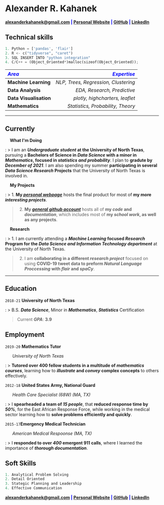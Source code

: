 # Alexander R. Kahanek
<span style="color:blue">__<a href="mailto:alexanderkahanek@gmail.com">alexanderkahanek@gmail.com</a>
|
<a href="https://alexander-kahanek.github.io" target="_blank">Personal Website</a>
|
<a href="https://github.com/alexander-kahanek" target="_blank">GitHub</a>
|
<a href="https://linkedin.com/in/alex-kah" target="_blank">LinkedIn</a>__</span>

## __Technical skills__

```python
1. Python = ['pandas', 'flair']
2. R <- c("tidyverse", "caret")
3. SQL INSERT INTO "python integration"
4. C/C++ = (Object_Oriented*)malloc(sizeof(Object_Oriented));
```

| <span style="color:blue">__*Area*__</span> | <span style="color:blue">__*Expertise*__</span> |
|:-----------------------|-------------------------------------:|
| __Machine Learning__   | *NLP, Trees, Regression, Clustering* |
| __Data Analysis__      | *EDA, Research, Predictive*          |
| __Data Visualisation__ | *plotly, highcharters, leaflet*      |
| __Mathematics__        | *Statistics, Probability, Theory*    |

-----------------

## __Currently__

&nbsp; &nbsp; __What I'm Doing__

: > I am an __*Undergraduate student* at the University of North Texas__, pursuing a __Bachelors of Science in *Data Science* with a minor in *Mathematics*, focused in *statistics and probability*__. I plan to __gradute by *December of 2021*__. I am also spending my summer __participating in several *Data Science Research* Projects__ that the University of North Texas is involved in.


&nbsp; &nbsp; __My Projects__

: > 1. __My <a href="https://alexander-kahanek.github.io/project" title="My Project Page" target="_blank">*personal webpage*</a>__ hosts the final product for most of __my more *interesting projects*__.
> 
> 2. __My <a href="https://github.com/alexander-kahanek" title="My GitHub Page" target="_blank">*general github account*</a>__ hosts all of __my *code* and *documentation*__, which includes most of __my *school work*, as well as any projects__.

&nbsp; &nbsp; __Research__

: > 1. I am currently attending a __*Machine Learning* focused *Research* Program for the *Data Science and Information Technology department*__ at the University of North Texas.
> 
> 2. I am __collaborating in a different *research project*__ focused on using __COVID-19 tweet data to preform *Natural Language Proccessing* with *flair* and *spaCy*__.


----------------
## __Education__

`2018-21` __University of North Texas__

: > B.S. __*Data Science*__, Minor in __*Mathematics*__, __*Statistics*__ Certification
> 
> Current __*GPA*__: __3.9__

## __Employment__

`2019-20` __Mathematics Tutor__ 

&nbsp; &nbsp; &nbsp; *University of North Texas*

: > __Tutored over 400 fellow students in a multitude of *mathematics courses*__, learning how to __*illustrate* and *convey* complex concepts__ to others effectively. 


`2012-18` __United States Army, National Guard__

&nbsp; &nbsp; &nbsp; *Health Care Specialist (68W) (MA, TX)*

: > I __spearheaded a team of *15 people*__, that __reduced response time by *50%*__, for the East African Response Force, while working in the medical sector learning how to __solve problems efficiently and quickly__. 


`2015-17`__Emergency Medical Technician__

&nbsp; &nbsp; &nbsp; *American Medical Respoonse (MA, TX)*

: > I __responded to over *400* emergent 911 calls__, where I learned the importance of __*thorough documentation*__. 


## __Soft Skills__

```r
1. Analytical Problem Solving
2. Detail Oriented
3. Stategic Planning and Leadership
4. Effective Communication
```

<span style="color:blue">__<a href="mailto:alexanderkahanek@gmail.com">alexanderkahanek@gmail.com</a>
|
<a href="https://alexander-kahanek.github.io" target="_blank">Personal Website</a>
|
<a href="https://github.com/alexander-kahanek" target="_blank">GitHub</a>
|
<a href="https://linkedin.com/in/alex-kah" target="_blank">LinkedIn</a>__</span>